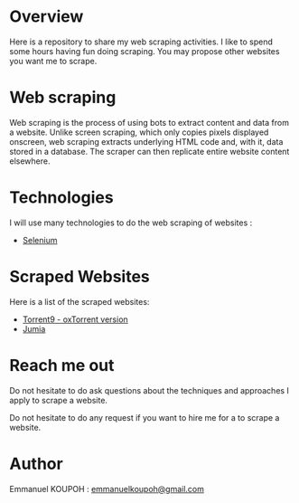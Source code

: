 # Overview

Here is a repository to share my web scraping activities. I like to spend some hours having fun doing scraping. You may propose other websites you want me to scrape.

# Web scraping

Web scraping is the process of using bots to extract content and data from a website. Unlike screen scraping, which only copies pixels displayed onscreen, web scraping extracts underlying HTML code and, with it, data stored in a database. The scraper can then replicate entire website content elsewhere.

# Technologies
I will use many technologies to do the web scraping of websites :

- [Selenium](https://github.com/eaedk/web-scraping/tree/master/selenium)

# Scraped Websites
Here is a list of the scraped websites:
- [Torrent9 - oxTorrent version](https://github.com/eaedk/web-scraping/tree/master/selenium/Torrent9)
- [Jumia](https://github.com/eaedk/web-scraping/tree/master/selenium/Jumia_SN)

# Reach me out

Do not hesitate to do ask questions about the techniques and approaches I apply to scrape a website. 

Do not hesitate to do any request if you want to hire me for a to scrape a website. 

# Author
Emmanuel KOUPOH : emmanuelkoupoh@gmail.com